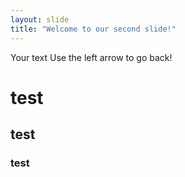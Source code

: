 ```yaml
---
layout: slide
title: "Welcome to our second slide!"
---
```

Your text
Use the left arrow to go back!
# test
## test
### test
